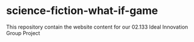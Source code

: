 # science-fiction-what-if-game
This repository contain the website content for our 02.133 Ideal Innovation Group Project
